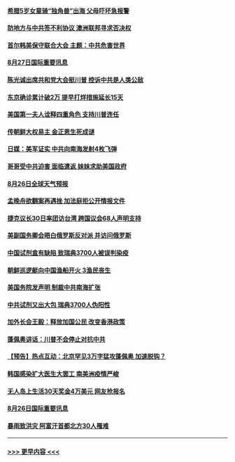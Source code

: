 #### [希腊5岁女童骑“独角兽”出海 父母吓坏急报警](../pages/prog202/a102927624.md?t=08272252) 
#### [防地方与中共签不利协议 澳洲联邦寻求否决权](../pages/prog202/a102927517.md?t=08272252) 
#### [首尔韩美保守联合大会 主题：中共危害世界](../pages/prog202/a102927519.md?t=08272252) 
#### [8月27日国际重要讯息](../pages/prog202/a102927510.md?t=08272252) 
#### [陈光诚出席共和党大会挺川普 控诉中共是人类公敌](../pages/prog202/a102927540.md?t=08272252) 
#### [东京确诊累计破2万 提早打烊措施延长15天](../pages/prog202/a102927494.md?t=08272252) 
#### [美国第一夫人诠释四重角色 支持川普连任](../pages/prog202/a102927473.md?t=08272252) 
#### [传朝鲜大权易主 金正恩生死成谜](../pages/prog202/a102927381.md?t=08272252) 
#### [日媒：美军证实 中共向南海发射4枚飞弹](../pages/prog202/a102927379.md?t=08272252) 
#### [哥哥受中共迫害 面临遣返 妹妹求助美国政府](../pages/prog202/a102927341.md?t=08272252) 
#### [8月26日全球天气预报](../pages/prog202/a102927101.md?t=08272252) 
#### [孟晚舟欲翻案再遇挫 加法庭拒公开情报文件](../pages/prog202/a102927100.md?t=08272252) 
#### [捷克议长30日率团访台湾 跨国议会68人声明支持](../pages/prog202/a102927078.md?t=08272252) 
#### [美副国务卿会晤白俄罗斯反对派 并访问俄罗斯](../pages/prog202/a102927082.md?t=08272252) 
#### [中国试剂盒有缺陷 致瑞典3700人被误判染疫](../pages/prog202/a102927018.md?t=08272252) 
#### [朝鲜巡逻艇向中国渔船开火 3渔民丧生](../pages/prog202/a102926851.md?t=08272252) 
#### [美国务院发声明 制裁中共南海扩张](../pages/prog202/a102926926.md?t=08272252) 
#### [中共试剂又出大包 瑞典3700人伪阳性](../pages/prog202/a102926891.md?t=08272252) 
#### [加外长会王毅：释放加国公民 改变香港政策](../pages/prog202/a102926880.md?t=08272252) 
#### [蓬佩奥讲话：川普不会停止对抗中共](../pages/prog202/a102926878.md?t=08272252) 
#### [【预告】热点互动：北京罕见3万字猛攻蓬佩奥 加速脱钩？](../pages/prog202/a102926876.md?t=08272252) 
#### [韩国感染扩大医生大罢工 南美洲疫情严峻](../pages/prog202/a102926865.md?t=08272252) 
#### [无人岛上生活30天奖金4万美元 网友抢报名](../pages/prog202/a102926696.md?t=08272252) 
#### [8月26日国际重要讯息](../pages/prog202/a102926631.md?t=08272252) 
#### [暴雨致洪灾 阿富汗首都北方30人罹难](../pages/prog202/a102926623.md?t=08272252) 

----
#### [ >>> 更早内容 <<< ](../indexes/prog202-earlier.md)
